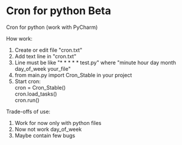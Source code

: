 # Cron for python Beta
Cron for python (work with PyCharm)

How work:
1. Create or edit file "cron.txt"
2. Add text line in "cron.txt"
3. Line must be like "* * * * * test.py" where "minute hour day month day_of_week your_file"
4. from main.py import Cron_Stable in your project
5. Start cron:\
  cron = Cron_Stable()\
  cron.load_tasks()\
  cron.run()



Trade-offs of use:
1. Work for now only with python files
2. Now not work day_of_week
3. Maybe contain few bugs
